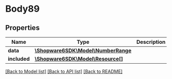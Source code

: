 # Body89

## Properties
Name | Type | Description | Notes
------------ | ------------- | ------------- | -------------
**data** | [**\Shopware6SDK\Model\NumberRange**](NumberRange.md) |  | [optional] 
**included** | [**\Shopware6SDK\Model\Resource[]**](Resource.md) |  | [optional] 

[[Back to Model list]](../../README.md#documentation-for-models) [[Back to API list]](../../README.md#documentation-for-api-endpoints) [[Back to README]](../../README.md)

